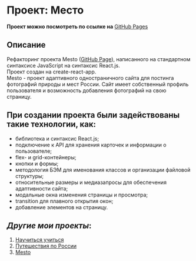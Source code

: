 # Проект: Место

**Проект можно посмотреть по ссылке на** [GitHub Pages](https://kliueva-kath.github.io/mesto-react/)

## Описание

Рефакторинг проекта Mesto ([GitHub Page](https://kliueva-kath.github.io/mesto/)), написанного на стандартном синтаксисе JavaScript на синтаксис React.js.  
Проект создан на create-react-app.  
Mesto - проект адаптивного одностраничного сайта для постинга фотографий природы и мест России. Сайт имеет собственный профиль пользователя и возможность добавления фотографий на свою страницу.

## При создании проекта были задействованы такие технологии, как:

- библиотека и синтаксис React.js;
- подключение к API для хранения карточек и информации о пользователе;
- flex- и grid-контейнеры;
- кнопки и формы;
- методология БЭМ для именования классов и организации файловой структуры;
- относительные размеры и медиазапросы для обеспечения адаптивности сайта;
- модальные окна изменения страницы и просмотра;
- transition для плавного открытия окон;
- добавление элементов на страницу.

## _Другие мои проекты_:

1. [Научиться учиться](https://kliueva-kath.github.io/how-to-learn/)
2. [Путешествия по России](https://kliueva-kath.github.io/russian-travel/)
3. [Mesto](https://github.com/Kliueva-Kath/mesto)
